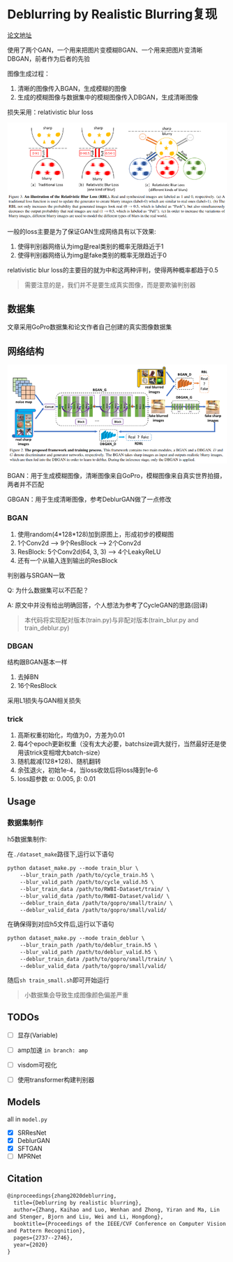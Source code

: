 # Deblurring by Realistic Blurring复现

[论文地址](https://arxiv.org/pdf/2004.01860v2.pdf)

使用了两个GAN，一个用来把图片变模糊BGAN、一个用来把图片变清晰DBGAN，前者作为后者的先验

图像生成过程：

1. 清晰的图像传入BGAN，生成模糊的图像
2. 生成的模糊图像与数据集中的模糊图像传入DBGAN，生成清晰图像

损失采用：relativistic blur loss

![relativistic blur loss](./img/rbl.png)

一般的loss主要是为了保证GAN生成网络具有以下效果:

1. 使得判别器网络认为img是real类别的概率无限趋近于1
2. 使得判别器网络认为img是fake类别的概率无限趋近于0

relativistic blur loss的主要目的就为中和这两种评判，使得两种概率都趋于0.5

> 需要注意的是，我们并不是要生成真实图像，而是要欺骗判别器

## 数据集

文章采用GoPro数据集和论文作者自己创建的真实图像数据集

## 网络结构

![bgan_and_dbgan](./img/bgan_and_dbgan.png)

BGAN：用于生成模糊图像，清晰图像来自GoPro，模糊图像来自真实世界拍摄，两者并不匹配

GBGAN：用于生成清晰图像，参考DeblurGAN做了一点修改

### BGAN

1. 使用random(4\*128\*128)加到原图上，形成初步的模糊图
2. 1个Conv2d --> 9个ResBlock --> 2个Conv2d
3. ResBlock: 5个Conv2d(64, 3, 3) --> 4个LeakyReLU
4. 还有一个从输入连到输出的ResBlock

判别器与SRGAN一致

Q: 为什么数据集可以不匹配？

A: 原文中并没有给出明确回答，个人想法为参考了CycleGAN的思路(回译)

> 本代码将实现配对版本(train.py)与非配对版本(train_blur.py and train_deblur.py)

### DBGAN

结构跟BGAN基本一样

1. 去掉BN
2. 16个ResBlock

采用L1损失与GAN相关损失

### trick

1. 高斯权重初始化，均值为0，方差为0.01
2. 每4个epoch更新权重（没有太大必要，batchsize调大就行，当然最好还是使用该trick变相增大batch-size）
3. 随机裁减(128\*128)、随机翻转
4. 余弦退火，初始1e-4，当loss收敛后将loss降到1e-6
5. loss超参数 α: 0.005, β: 0.01

## Usage

### 数据集制作

h5数据集制作:

在`./dataset_make`路径下,运行以下语句

```shell
python dataset_make.py --mode train_blur \
	--blur_train_path /path/to/cycle_train.h5 \
	--blur_valid_path /path/to/cycle_valid.h5 \
	--blur_train_data /path/to/RWBI-Dataset/train/ \
	--blur_valid_data /path/to/RWBI-Dataset/valid/ \
	--deblur_train_data /path/to/gopro/small/train/ \
	--deblur_valid_data /path/to/gopro/small/valid/
```

在确保得到对应h5文件后,运行以下语句

```shell
python dataset_make.py --mode train_deblur \
	--blur_train_path /path/to/deblur_train.h5 \
	--blur_valid_path /path/to/deblur_valid.h5 \
	--deblur_train_data /path/to/gopro/small/train/ \
	--deblur_valid_data /path/to/gopro/small/valid/
```

随后`sh train_small.sh`即可开始运行

> 小数据集会导致生成图像颜色偏差严重


## TODOs

- [ ] 显存(Variable)
- [ ] amp加速 `in branch: amp`
- [ ] visdom可视化
- [ ] 使用transformer构建判别器


## Models

all in `model.py`

- [x] SRResNet
- [x] DeblurGAN
- [x] SFTGAN
- [ ] MPRNet

## Citation

```
@inproceedings{zhang2020deblurring,
  title={Deblurring by realistic blurring},
  author={Zhang, Kaihao and Luo, Wenhan and Zhong, Yiran and Ma, Lin and Stenger, Bjorn and Liu, Wei and Li, Hongdong},
  booktitle={Proceedings of the IEEE/CVF Conference on Computer Vision and Pattern Recognition},
  pages={2737--2746},
  year={2020}
}
```
